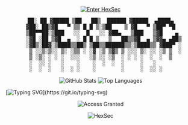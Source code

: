 <p align="center">
  <a href="https://hexsecguru.github.io">
    <img src="https://readme-typing-svg.demolab.com?font=Fira+Code&pause=1000&color=00FF00&center=true&vCenter=true&width=435&lines=Enter+HexSec+System" alt="Enter HexSec" />
  </a>
</p>


<pre align="center">
  ██░ ██ ▓█████ ▒██   ██▒  ██████ ▓█████  ▄████▄  
  ▓██░ ██▒▓█   ▀ ▒▒ █ █ ▒░▒██    ▒ ▓█   ▀ ▒██▀ ▀█  
  ▒██▀▀██░▒███   ░░  █   ░░ ▓██▄   ▒███   ▒▓█    ▄ 
  ░▓█ ░██ ▒▓█  ▄  ░ █ █ ▒   ▒   ██▒▒▓█  ▄ ▒▓▓▄ ▄██▒
  ░▓█▒░██▓░▒████▒▒██▒ ▒██▒▒██████▒▒░▒████▒▒ ▓███▀ ░
   ▒ ░░▒░▒░░ ▒░ ░▒▒ ░ ░▓ ░▒ ▒▓▒ ▒ ░░░ ▒░ ░░ ░▒ ▒  ░
   ▒ ░▒░ ░ ░ ░  ░░░   ░▒ ░░ ░▒  ░ ░ ░ ░  ░  ░  ▒   
   ░  ░░ ░   ░    ░    ░  ░  ░  ░     ░   ░        
   ░  ░  ░   ░  ░ ░    ░        ░     ░  ░░ ░      
</pre>

<p align="center">
  <img src="https://github-readme-stats.vercel.app/api?username=HexSecGuru&show_icons=true&theme=radical" alt="GitHub Stats" />
 
  <img src="https://github-readme-stats.vercel.app/api/top-langs/?username=codejoaker13&layout=compact&theme=radical" alt="Top Languages" />
 
</p>


[![Typing SVG](https://readme-typing-svg.demolab.com?font=Fira+Code&duration=2000&pause=1000&color=F70000&center=true&vCenter=true&width=435&lines=%24+Initializing+System...;Access+Granted+%E2%9C%94;Welcome+to+the+Matrix...)](https://git.io/typing-svg)

<p align="center">
  <img src="https://readme-typing-svg.herokuapp.com?font=Orbitron&size=30&duration=3000&color=00FF00&center=true&vCenter=true&lines=ACCESS+GRANTED" alt="Access Granted" />
</p>

<p align="center">
  <img src="https://readme-typing-svg.demolab.com?font=Hack&size=18&pause=1000&color=FF0000&center=true&vCenter=true&width=600&height=40&lines=--+HexSec+--" alt="HexSec" />
</p>
